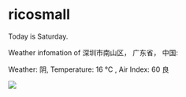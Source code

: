 # ricosmall

Today is Saturday.

Weather infomation of 深圳市南山区， 广东省， 中国: 

Weather: 阴, Temperature: 16 ℃ , Air Index: 60 良

<img src="https://github-readme-stats.vercel.app/api?username=ricosmall&show_icons=true" />
